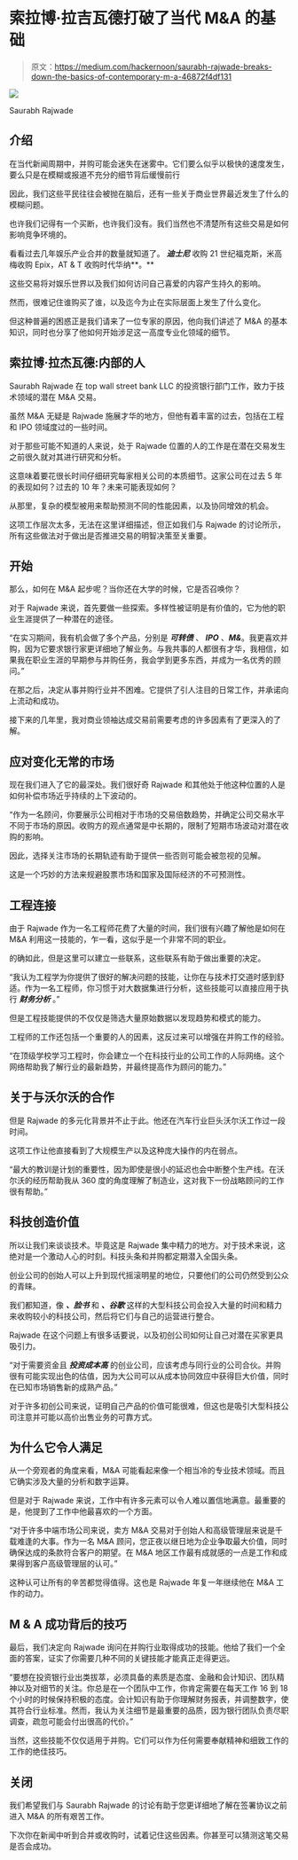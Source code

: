 # 索拉博·拉吉瓦德打破了当代 M&A 的基础

> 原文：<https://medium.com/hackernoon/saurabh-rajwade-breaks-down-the-basics-of-contemporary-m-a-46872f4df131>

![](img/db1a0d3d211a74d98780cec63e2f87d7.png)

Saurabh Rajwade

## 介绍

在当代新闻周期中，并购可能会迷失在迷雾中。它们要么似乎以极快的速度发生，要么只是在模糊或报道不充分的细节背后缓慢前行

因此，我们这些平民往往会被抛在脑后，还有一些关于商业世界最近发生了什么的模糊问题。

也许我们记得有一个买断，也许我们没有。我们当然也不清楚所有这些交易是如何影响竞争环境的。

看看过去几年娱乐产业合并的数量就知道了。 ***迪士尼*** 收购 21 世纪福克斯，米高梅收购 Epix，AT & T 收购时代华纳**。**

这些交易将对娱乐世界以及我们如何访问自己喜爱的内容产生持久的影响。

然而，很难记住谁购买了谁，以及迄今为止在实际层面上发生了什么变化。

但这种普遍的困惑正是我们请来了一位专家的原因，他向我们讲述了 M&A 的基本知识，同时也分享了他如何开始涉足这一高度专业化领域的细节。

## 索拉博·拉杰瓦德:内部的人

Saurabh Rajwade 在 top wall street bank LLC 的投资银行部门工作，致力于技术领域的潜在 M&A 交易。

虽然 M&A 无疑是 Rajwade 施展才华的地方，但他有着丰富的过去，包括在工程和 IPO 领域度过的一些时间。

对于那些可能不知道的人来说，处于 Rajwade 位置的人的工作是在潜在交易发生之前很久就对其进行研究和分析。

这意味着要花很长时间仔细研究每家相关公司的本质细节。这家公司在过去 5 年的表现如何？过去的 10 年？未来可能表现如何？

从那里，复杂的模型被用来帮助预测不同的性能因素，以及协同增效的机会。

这项工作层次太多，无法在这里详细描述，但正如我们与 Rajwade 的讨论所示，所有这些做法对于做出是否推进交易的明智决策至关重要。

## 开始

那么，如何在 M&A 起步呢？当你还在大学的时候，它是否召唤你？

对于 Rajwade 来说，首先要做一些探索。多样性被证明是有价值的，它为他的职业生涯提供了一种潜在的途径。

“在实习期间，我有机会做了多个产品，分别是 ***可转债*** 、 ***IPO*** 、***M&***。我更喜欢并购，因为它要求银行家更详细地了解业务。与我共事的人都很有才华，我相信，如果我在职业生涯的早期参与并购任务，我会学到更多东西，并成为一名优秀的顾问。”

在那之后，决定从事并购行业并不困难。它提供了引人注目的日常工作，并承诺向上流动和成功。

接下来的几年里，我对商业领袖达成交易前需要考虑的许多因素有了更深入的了解。

## 应对变化无常的市场

现在我们进入了它的最深处。我们很好奇 Rajwade 和其他处于他这种位置的人是如何补偿市场近乎持续的上下波动的。

“作为一名顾问，你要展示公司相对于市场的交易倍数趋势，并确定公司交易水平不同于市场的原因。收购方的观点通常是中长期的，限制了短期市场波动对潜在收购的影响。

因此，选择关注市场的长期轨迹有助于提供一些否则可能会被忽视的见解。

这是一个巧妙的方法来规避股票市场和国家及国际经济的不可预测性。

## 工程连接

由于 Rajwade 作为一名工程师花费了大量的时间，我们很有兴趣了解他是如何在 M&A 利用这一技能的，乍一看，这似乎是一个非常不同的职业。

的确如此，但是这里可以建立一些联系，这些联系有助于做出重要的决定。

“我认为工程学为你提供了很好的解决问题的技能，让你在与技术打交道时感到舒适。作为一名工程师，你习惯于对大数据集进行分析，这些技能可以直接应用于执行 ***财务分析*** 。”

但是工程技能提供的不仅仅是筛选大量原始数据以发现趋势和模式的能力。

工程师的工作还包括一个重要的人的因素，这反过来可以增强在并购工作的经验。

“在顶级学校学习工程时，你会建立一个在科技行业的公司工作的人际网络。这个网络帮助我了解行业的最新趋势，并最终提高作为顾问的能力。”

## 关于与沃尔沃的合作

但是 Rajwade 的多元化背景并不止于此。他还在汽车行业巨头沃尔沃工作过一段时间。

这项工作让他直接看到了大规模生产以及这种庞大操作的内在弱点。

“最大的教训是计划的重要性，因为即使是很小的延迟也会中断整个生产线。在沃尔沃的经历帮助我从 360 度的角度理解了制造业，这对我下一份战略顾问的工作很有帮助。”

## 科技创造价值

所以让我们来谈谈技术。毕竟这是 Rajwade 集中精力的地方。对于技术来说，这绝对是一个激动人心的时刻。科技头条和并购都定期潜入全国头条。

创业公司的创始人可以上升到现代摇滚明星的地位，只要他们的公司仍然受到公众的青睐。

我们都知道，像 ***、脸书*** 和 ***、谷歌*** 这样的大型科技公司会投入大量的时间和精力来收购较小的科技公司，然后将它们与自己的运营进行整合。

Rajwade 在这个问题上有很多话要说，以及初创公司如何让自己对潜在买家更具吸引力。

“对于需要资金且 ***投资成本高*** 的创业公司，应该考虑与同行业的公司合伙。并购很有可能实现出色的估值，因为大公司可以从成本协同效应中获得巨大价值，同时在已知市场销售新的成熟产品。”

对于许多初创公司来说，证明自己产品的价值可能很难，但这也是吸引大型科技公司注意并可能以高价出售业务的可靠方式。

## 为什么它令人满足

从一个旁观者的角度来看，M&A 可能看起来像一个相当冷的专业技术领域。而且它确实涉及大量的分析和数字运算。

但是对于 Rajwade 来说，工作中有许多元素可以令人难以置信地满意。最重要的是，他提到了工作中他最喜欢的一个方面。

“对于许多中端市场公司来说，卖方 M&A 交易对于创始人和高级管理层来说是千载难逢的大事。作为一名 M&A 顾问，您正夜以继日地为企业争取最大价值，同时确保达成的条款符合客户的期望。在 M&A 地区工作最有成就感的一点是工作和成果得到客户高级管理层的认可。”

这种认可让所有的辛苦都觉得值得。这也是 Rajwade 年复一年继续他在 M&A 工作的动力。

## M & A 成功背后的技巧

最后，我们决定向 Rajwade 询问在并购行业取得成功的技能。他给了我们一个全面的答案，证实了你需要几种不同的关键技能才能真正走得更远。

“要想在投资银行业出类拔萃，必须具备的素质是态度、金融和会计知识、团队精神以及对细节的关注。你总是在一个团队中工作，你肯定需要在每天工作 16 到 18 个小时的时候保持积极的态度。会计知识有助于你理解财务报表，并调整数字，使其符合行业标准。然而，我认为关注细节是最重要的品质，因为银行团队负责尽职调查，疏忽可能会付出很高的代价。”

当然，这些技能不仅仅适用于并购。它们可以作为任何需要奉献精神和细致工作的工作的绝佳技巧。

## 关闭

我们希望我们与 Saurabh Rajwade 的讨论有助于您更详细地了解在签署协议之前进入 M&A 的所有艰苦工作。

下次你在新闻中听到合并或收购时，试着记住这些因素。你甚至可以猜测这笔交易是否会成功。